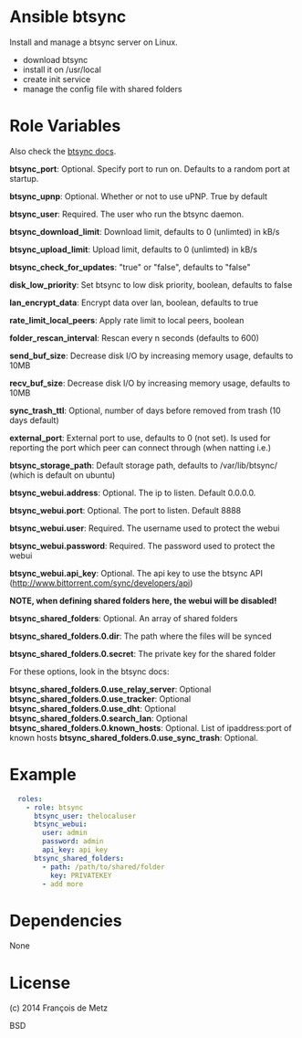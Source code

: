 # Ansible btsync

Install and manage a btsync server on Linux.

* download btsync
* install it on /usr/local
* create init service
* manage the config file with shared folders

# Role Variables

Also check the [btsync docs](http://sync-help.bittorrent.com/customer/portal/articles/1590260-preferences-explained).

**btsync_port**: Optional. Specify port to run on. Defaults to a random port at startup.

**btsync_upnp**: Optional. Whether or not to use uPNP. True by default

**btsync_user**: Required. The user who run the btsync daemon.

**btsync_download_limit**: Download limit, defaults to 0 (unlimted) in kB/s

**btsync_upload_limit**: Upload limit, defaults to 0 (unlimted) in kB/s

**btsync_check_for_updates**: "true" or "false", defaults to "false"

**disk_low_priority**: Set btsync to low disk priority, boolean, defaults to false

**lan_encrypt_data**: Encrypt data over lan, boolean, defaults to true

**rate_limit_local_peers**: Apply rate limit to local peers, boolean

**folder_rescan_interval**: Rescan every n seconds (defaults to 600)

**send_buf_size**: Decrease disk I/O by increasing memory usage, defaults to 10MB

**recv_buf_size**: Decrease disk I/O by increasing memory usage, defaults to 10MB

**sync_trash_ttl**: Optional, number of days before removed from trash (10 days default)

**external_port**: External port to use, defaults to 0 (not set). Is used for reporting the port which peer can connect through (when natting i.e.)

**btsync_storage_path**: Default storage path, defaults to /var/lib/btsync/ (which is default on ubuntu)

**btsync_webui.address**: Optional. The ip to listen. Default 0.0.0.0.

**btsync_webui.port**: Optional. The port to listen. Default 8888

**btsync_webui.user**: Required. The username used to protect the webui

**btsync_webui.password**: Required. The password used to protect the webui

**btsync_webui.api_key**: Optional. The api key to use the btsync API (http://www.bittorrent.com/sync/developers/api)

**NOTE, when defining shared folders here, the webui will be disabled!**

**btsync_shared_folders**: Optional. An array of shared folders

**btsync_shared_folders.0.dir**: The path where the files will be synced

**btsync_shared_folders.0.secret**: The private key for the shared folder

For these options, look in the btsync docs:

**btsync_shared_folders.0.use_relay_server**: Optional
**btsync_shared_folders.0.use_tracker**: Optional
**btsync_shared_folders.0.use_dht**: Optional
**btsync_shared_folders.0.search_lan**: Optional
**btsync_shared_folders.0.known_hosts**: Optional. List of ipaddress:port of known hosts
**btsync_shared_folders.0.use_sync_trash**: Optional.

# Example

```yaml
  roles:
    - role: btsync
      btsync_user: thelocaluser
      btsync_webui:
        user: admin
        password: admin
        api_key: api_key
      btsync_shared_folders:
        - path: /path/to/shared/folder
          key: PRIVATEKEY
        - add more
```

# Dependencies

None

# License

(c) 2014 François de Metz

BSD

